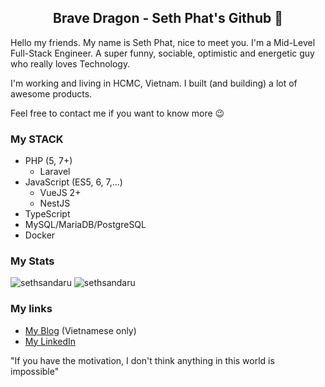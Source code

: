 <h2 align="center">
  Brave Dragon - Seth Phat's Github 👋
</h1>


Hello my friends. My name is Seth Phat, nice to meet you. I'm a Mid-Level Full-Stack Engineer. A super funny, sociable, optimistic and energetic guy who really loves Technology.

I'm working and living in HCMC, Vietnam. I built (and building) a lot of awesome products.

Feel free to contact me if you want to know more 😉

### My STACK
- PHP (5, 7+)
  - Laravel
- JavaScript (ES5, 6, 7,...)
  - VueJS 2+
  - NestJS
- TypeScript
- MySQL/MariaDB/PostgreSQL
- Docker

### My Stats

<p align="left">
<img src="https://github-readme-stats.vercel.app/api?username=sethsandaru&show_icons=true&theme=vue-dark&count_private=true" alt="sethsandaru" />
<img src="https://github-readme-stats.vercel.app/api/top-langs/?username=sethsandaru&layout=compact&theme=vue-dark" alt="sethsandaru" /> 
</p>

### My links
- [My Blog](https://sethphat.com) (Vietnamese only)
- [My LinkedIn](https://www.linkedin.com/in/sethphat/)

"If you have the motivation, I don't think anything in this world is impossible"
